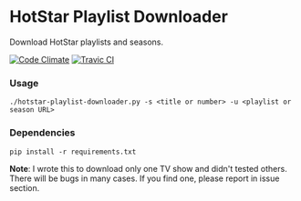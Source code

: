 # HotStar Playlist Downloader

Download HotStar playlists and seasons.

[![Code Climate](https://codeclimate.com/github/singhpratyush/hotstar-playlist-downloader/badges/gpa.svg)](https://codeclimate.com/github/singhpratyush/hotstar-playlist-downloader) [![Travic CI](https://travis-ci.org/singhpratyush/hotstar-playlist-downloader.svg?branch=master)](https://travis-ci.org/singhpratyush/hotstar-playlist-downloader)

### Usage
```shell
./hotstar-playlist-downloader.py -s <title or number> -u <playlist or season URL>
```

### Dependencies

````shell
pip install -r requirements.txt
````

**Note**: I wrote this to download only one TV show and didn't tested others. There will be bugs in many cases. If you find one, please report in issue section.

